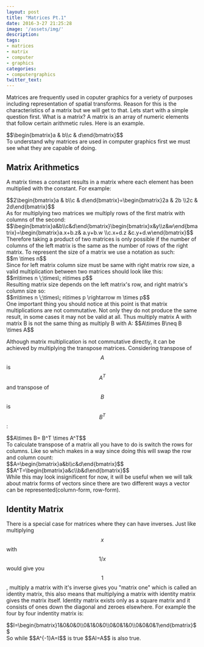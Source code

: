 ```yaml
---
layout: post
title: "Matrices Pt.1"
date: 2016-3-27 21:25:28
image: '/assets/img/'
description:
tags:
- matrices
- matrix
- computer
- graphics
categories:
- computergraphics
twitter_text:
---
```


Matrices are frequently used in coputer graphics for a veriety of purposes including representation of spatial transforms. Reason for this is the characteristics of a matrix but we will get to that. Lets start with a simple question first. What is a matrix? A matrix is an array of numeric elements that follow certain arithmetic rules. Here is an example.
<div>
$$\begin{bmatrix}a & b\\c & d\end{bmatrix}$$
</div>
To understand why matrices are used in computer graphics first we must see what they are capable of doing.

Matrix Arithmetics
------------------
A matrix times a constant results in a matrix where each element has been multiplied with the constant. For example:
<div>$$2\begin{bmatrix}a & b\\c & d\end{bmatrix}=\begin{bmatrix}2a & 2b \\2c & 2d\end{bmatrix}$$</div>
As for multiplying two matrices we multiply rows of the first matrix with columns of the second:
<div>$$\begin{bmatrix}a&b\\c&d\end{bmatrix}\begin{bmatrix}x&y\\z&w\end{bmatrix}=\begin{bmatrix}a.x+b.z& a.y+b.w \\c.x+d.z &c.y+d.w\end{bmatrix}$$</div>
Therefore taking a product of two matrices is only possible if the number of columns of the left matrix is the same as the number of rows of the right matrix. To represent the size of a matrix we use a notation as such:
<div>$$m \times n$$</div>
Since for left matrix column size must be same with right matrix row size, a valid multiplication between two matrices should look like this:
<div>$$m\times n \;\times\; n\times p$$</div>
Resulting matrix size depends on the left matrix's row, and right matrix's column size so:
<div>$$m\times n \;\times\; n\times p \rightarrow m \times p$$</div>
One important thing you should notice at this point is that matrix multiplications are not commutative. Not only they do not produce the same result, in some cases it may not be valid at all. Thus multiply matrix A with matrix B is not the same thing as multiply B with A: $$A\times B\neq B \times A$$

Although matrix multiplication is not commutative directly, it can be achieved by multiplying the transpose matrices. Considering transpose of $$A$$ is $$A^T$$ and transpose of $$B$$ is $$B^T$$: 
<div>$$A\times B= B^T \times A^T$$</div>
To calculate transpose of a matrix all you have to do is switch the rows for columns. Like so which makes in a way since doing this will swap the row and column count:
<div>$$A=\begin{bmatrix}a&b\\c&d\end{bmatrix}$$
$$A^T=\begin{bmatrix}a&c\\b&d\end{bmatrix}$$</div>
While this may look insignificent for now, it will be useful when we will talk about matrix forms of vectors since there are two different ways a vector can be represented(column-form, row-form).

Identity Matrix
---------------
There is a special case for matrices where they can have inverses. Just like multiplying $$x$$ with $$1/x$$ would give you $$1$$, multiply a matrix with it's inverse gives you "matrix one" which is called an identity matrix, this also means that multiplying a matrix with identity matrix gives the matrix itself. Identity matrix exists only as a square matrix and it consists of ones down the diagonal and zeroes elsewhere. For example the four by four indentity matrix is:
<div>$$I=\begin{bmatrix}1&0&0&0\\0&1&0&0\\0&0&1&0\\0&0&0&1\end{bmatrix}$$</div>
So while $$A^{-1}A=I$$ is true $$AI=A$$ is also true.

